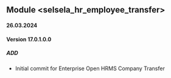 ## Module <selsela_hr_employee_transfer>

#### 26.03.2024
#### Version 17.0.1.0.0
##### ADD
- Initial commit for Enterprise Open HRMS Company Transfer

